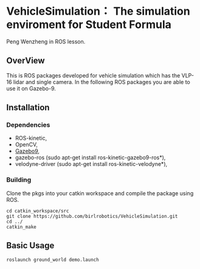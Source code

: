 # VehicleSimulation： The simulation enviroment for Student Formula

Peng Wenzheng in ROS lesson.

## OverView 

This is ROS packages developed for vehicle simulation which has the VLP-16 lidar and single camera. In the following ROS packages you are able to use it on Gazebo-9.

## Installation

### Dependencies

- ROS-kinetic,
- OpenCV,
- [Gazebo9](http://gazebosim.org/tutorials?cat=guided_b&tut=guided_b1),
- gazebo-ros (sudo apt-get install ros-kinetic-gazebo9-ros*),
- velodyne-driver (sudo apt-get install ros-kinetic-velodyne*),

### Building

Clone the pkgs into your catkin workspace and compile the package using ROS.

    cd catkin_workspace/src
    git clone https://github.com/birlrobotics/VehicleSimulation.git
    cd ../
    catkin_make
    
## Basic Usage

    roslaunch ground_world demo.launch
